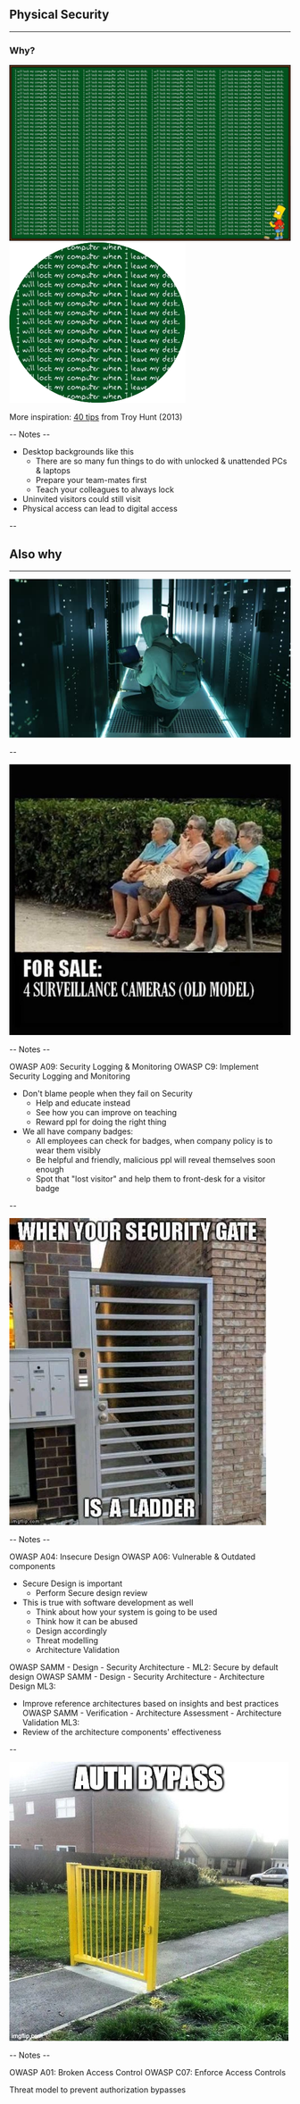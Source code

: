 
## Physical Security
<hr />

### Why?

![](pics/meme/physical/bart_simpson_lockscreen.jpg)<!-- .element style="border:none; box-shadow:none; position: fixed; width: 800px; right: 0px; bottom: 90px;"  -->
![](pics/meme/physical/bart_simpson_lockscreen_zoom.png)<!-- .element style="border:none; box-shadow:none; position: fixed; width: 450px; right: -50px; top: 0px;"  -->

<span>More inspiration: [40 tips](https://www.troyhunt.com/40-inappropriate-actions-to-take/) from Troy Hunt (2013)</span><!-- .element style="font-size: 15px; box-shadow:none; position: fixed; bottom: 60px; left: 10px; width: 200px;" -->

-- Notes --

* Desktop backgrounds like this
  * There are so many fun things to do with unlocked & unattended PCs & laptops
  * Prepare your team-mates first
  * Teach your colleagues to always lock
* Uninvited visitors could still visit
* Physical access can lead to digital access

--

## Also why
<hr />

![](pics/meme/physical/hacker_serverroom.jpg)<!-- .element class="center-xy" style="border:none; box-shadow:none; position: fixed; width: 800px; "  -->

--

![](pics/meme/physical/surveillance_cameras.jpg)<!-- .element class="center-xy" style="border:none; box-shadow:none; position: fixed; width: 550px; "  -->

-- Notes --

OWASP A09: Security Logging & Monitoring
OWASP C9: Implement Security Logging and Monitoring

* Don't blame people when they fail on Security
  * Help and educate instead
  * See how you can improve on teaching
  * Reward ppl for doing the right thing
* We all have company badges:
  * All employees can check for badges, when company policy is to wear them visibly
  * Be helpful and friendly, malicious ppl will reveal themselves soon enough
  * Spot that "lost visitor" and help them to front-desk for a visitor badge


--

![](pics/meme/physical/ladder.jpg)<!-- .element style="border:none; box-shadow:none; position: fixed; width: 490px; right: 70px; top: 5px;"  -->

-- Notes --

OWASP A04: Insecure Design
OWASP A06: Vulnerable & Outdated components

* Secure Design is important
  * Perform Secure design review
* This is true with software development as well
  * Think about how your system is going to be used
  * Think how it can be abused
  * Design accordingly
  * Threat modelling
  * Architecture Validation

OWASP SAMM - Design - Security Architecture - ML2: Secure by default design
OWASP SAMM - Design - Security Architecture - Architecture Design ML3: 
* Improve reference architectures based on insights and best practices
OWASP SAMM - Verification - Architecture Assessment - Architecture Validation ML3: 
* Review of the architecture components' effectiveness

--

![](pics/meme/physical/auth_bypass.jpeg)<!-- .element style="border:none; box-shadow:none; position: fixed; width: 600px; right: 50px; top: 10px;"  -->

-- Notes --

OWASP A01: Broken Access Control
OWASP C07: Enforce Access Controls

Threat model to prevent authorization bypasses




